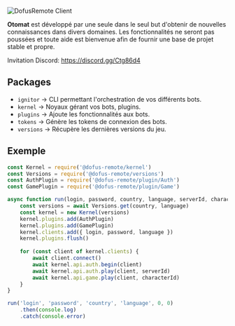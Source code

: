 ![DofusRemote Client](https://raw.githubusercontent.com/dofus-remote/otomat/dev/app.png)

**Otomat** est développé par une seule dans le seul but d'obtenir de nouvelles connaissances dans divers domaines. Les fonctionnalités ne seront pas poussées et toute aide est bienvenue afin de fournir une base de projet stable et propre.

Invitation Discord: https://discord.gg/Ctg86d4

## Packages
- `ignitor` -> CLI permettant l'orchestration de vos différents bots.
- `kernel` -> Noyaux gérant vos bots, plugins.
- `plugins` -> Ajoute les fonctionnalités aux bots.
- `tokens` -> Génère les tokens de connexion des bots.
- `versions` -> Récupère les dernières versions du jeu.

## Exemple
```js
const Kernel = require('@dofus-remote/kernel')
const Versions = require('@dofus-remote/versions')
const AuthPlugin = require('@dofus-remote/plugin/Auth')
const GamePlugin = require('@dofus-remote/plugin/Game')

async function run(login, password, country, language, serverId, characterId) {
    const versions = await Versions.get(country, language)
    const kernel = new Kernel(versions)
    kernel.plugins.add(AuthPlugin)
    kernel.plugins.add(GamePlugin)
    kernel.clients.add({ login, password, language })
    kernel.plugins.flush()
    
    for (const client of kernel.clients) {
        await client.connect()
        await kernel.api.auth.begin(client)
        await kernel.api.auth.play(client, serverId)
        await kernel.api.game.play(client, characterId)
    }
}

run('login', 'password', 'country', 'language', 0, 0)
    .then(console.log)
    .catch(console.error)
```